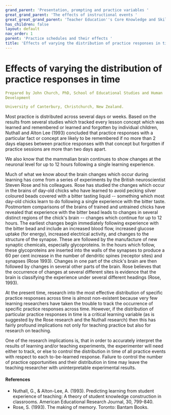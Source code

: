 ```yaml
---
grand_parent: 'Presentation, prompting and practice variables '
great_grand_parent: 'The effects of instructional events '
great_great_grand_parent: 'Teacher Education''s Core Knowledge and Skills.'
has_children: false
layout: default
nav_order: 1
parent: 'Practice schedules and their effects '
title: 'Effects of varying the distribution of practice responses in time '
---
```

# Effects of varying the distribution of practice responses in time


```yaml
Prepared by John Church, PhD, School of Educational Studies and Human
Development

University of Canterbury, Christchurch, New Zealand.
```


Most practice is distributed across several days or weeks. Based on the
results from several studies which tracked every lesson concept which
was learned and remembered or learned and forgotten by individual
children, Nuthall and Alton Lee (1993) concluded that practice responses
with a particular fact or concept are likely to be remembered if no more
than 2 days elapses between practice responses with that concept but
forgotten if practice sessions are more than two days apart.

We also know that the mammalian brain continues to show changes at the
neuronal level for up to 12 hours following a single learning
experience.

Much of what we know about the brain changes which occur during learning
has come from a series of experiments by the British neuroscientist
Steven Rose and his colleagues. Rose has studied the changes which occur
in the brains of day-old chicks who have learned to avoid pecking silver
coloured beads covered with a bitter tasting liquid -- something which
most day-old chicks learn to do following a single experience with the
bitter taste. Postmortem comparisons of the brains of trained and
untrained chicks have revealed that experience with the bitter bead
leads to changes in several distinct regions of the chick's brain --
changes which continue for up to 12 hours. The earliest changes begin
immediately following experience with the bitter bead and include an
increased blood flow, increased glucose uptake (for energy), increased
electrical activity, and changes to the structure of the synapse. These
are followed by the manufacture of new synaptic chemicals, especially
glycoproteins. In the hours which follow, these glycoproteins are
inserted into the walls of the synapses to produce a 60 per cent
increase in the number of dendritic spines (receptor sites) and synapses
(Rose 1993). Changes in one part of the chick's brain are then followed
by changes in several other parts of the brain. Rose believes that the
occurrence of changes at several different sites is evidence that the
brain is classifying the experience under several different headings
(Rose, 1993).

At the present time, research into the most effective distribution of
specific practice responses across time is almost non-existent because
very few learning researchers have taken the trouble to track the
occurrence of specific practice responses across time. However, if the
distribution of particular practice responses in time is a critical
learning variable (as is suggested by the Rose research and the Nuthall
research) then this has fairly profound implications not only for
teaching practice but also for research on teaching.

One of the research implications is, that in order to accurately
interpret the results of learning and/or teaching experiments, the
experimenter will need either to track, or else to control the
distribution in time of all practice events with respect to each
to-be-learned response. Failure to control the number of practice
opportunities and their distribution in time may leave the teaching
researcher with uninterpretable experimental results.


#### References

-   Nuthall, G., & Alton-Lee, A. (1993). Predicting learning from
    student experience of teaching: A theory of student knowledge
    construction in classrooms. American Educational Research Journal,
    30, 799-840.
-   Rose, S. (1993). The making of memory. Toronto: Bantam Books.
